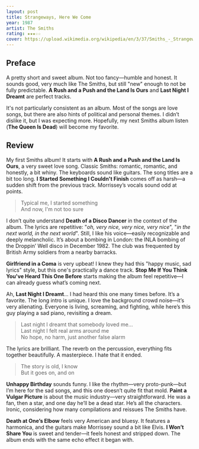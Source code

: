```yaml
---
layout: post
title: Strangeways, Here We Come
year: 1987
artist: The Smiths
rating: ★★★☆☆
cover: https://upload.wikimedia.org/wikipedia/en/3/37/Smiths_-_Strangeways_here_we_come.jpg
---
```


## Preface
A pretty short and sweet album. Not too fancy—humble and honest. It sounds good, very much like The Smiths, but still "new" enough to not be fully predictable. **A Rush and a Push and the Land Is Ours** and **Last Night I Dreamt** are perfect tracks.

It's not particularly consistent as an album. Most of the songs are love songs, but there are also hints of political and personal themes. I didn’t dislike it, but I was expecting more. Hopefully, my next Smiths album listen (**The Queen Is Dead**) will become my favorite.

## Review
My first Smiths album! It starts with **A Rush and a Push and the Land Is Ours**, a very sweet love song. Classic Smiths: romantic, romantic, and honestly, a bit whiny. The keyboards sound like guitars. The song titles are a bit too long. **I Started Something I Couldn't Finish** comes off as harsh—a sudden shift from the previous track. Morrissey’s vocals sound odd at points.

> Typical me, I started something  
> And now, I'm not too sure

I don’t quite understand **Death of a Disco Dancer** in the context of the album. The lyrics are repetitive: "_oh, very nice, very nice, very nice_", "_in the next world, in the next world_". Still, I like his voice—easily recognizable and deeply melancholic. It’s about a bombing in London: the INLA bombing of the Droppin’ Well disco in December 1982. The club was frequented by British Army soldiers from a nearby barracks.

**Girlfriend in a Coma** is very upbeat! I knew they had this "happy music, sad lyrics" style, but this one's practically a dance track. **Stop Me If You Think You've Heard This One Before** starts making the album feel repetitive—I can already guess what’s coming next.

Ah, **Last Night I Dreamt**... I had heard this one many times before. It’s a favorite. The long intro is unique. I love the background crowd noise—it’s very alienating. Everyone is living, screaming, and fighting, while here’s this guy playing a sad piano, revisiting a dream.

> Last night I dreamt that somebody loved me...  
> Last night I felt real arms around me  
> No hope, no harm, just another false alarm

The lyrics are brilliant. The reverb on the percussion, everything fits together beautifully. A masterpiece. I hate that it ended.

> The story is old, I know  
> But it goes on, and on

**Unhappy Birthday** sounds funny. I like the rhythm—very proto-punk—but I’m here for the sad songs, and this one doesn’t quite fit that mold. **Paint a Vulgar Picture** is about the music industry—very straightforward. He was a fan, then a star, and one day he’ll be a dead star. He’s all the characters. Ironic, considering how many compilations and reissues The Smiths have.

**Death at One’s Elbow** feels very American and bluesy. It features a harmonica, and the guitars make Morrissey sound a bit like Elvis. **I Won’t Share You** is sweet and tender—it feels honest and stripped down. The album ends with the same echo effect it began with.
